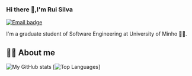 ### Hi there 👋,I'm Rui Silva

[![Email badge](https://img.shields.io/badge/-pedroguisesilva-c71610?style=for-the-badge&logo=Gmail&logoColor=white)](mailto:pedroguisesilva@gmail.com)

I'm a graduate student of Software Engineering at University of Minho 👩‍💻. 

## 🐱‍👤 About me

![My GitHub stats](https://github-readme-stats.vercel.app/api?username=Rui8338&show_icons=true&theme=github_dark)
[![Top Languages](https://github-readme-stats.vercel.app/api/top-langs/?username=Rui8338&layout=compact&theme=dracula&hide_border=true)]

<!--
**Rui8338/Rui8338** is a ✨ _special_ ✨ repository because its `README.md` (this file) appears on your GitHub profile.

Here are some ideas to get you started:

- 🔭 I’m currently working on ...
- 🌱 I’m currently learning ...
- 👯 I’m looking to collaborate on ...
- 🤔 I’m looking for help with ...
- 💬 Ask me about ...
- 📫 How to reach me: ...
- 😄 Pronouns: ...
- ⚡ Fun fact: ...
-->
